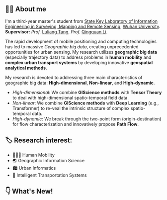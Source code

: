 ## :man_student: About me

I'm a third-year master's student from [State Key Laboratory of Information Engineering in Surveying, Mapping and Remote Sensing](http://www.lmars.whu.edu.cn/en), [Wuhan University](https://en.whu.edu.cn/). **Supervisor:** *Prof.* [Luliang Tang](http://jszy.whu.edu.cn/tangluliang),  *Prof.* [Qingquan Li](http://saup.szu.edu.cn/info/1091/1416.htm).<br>

  The rapid development of mobile positioning and computing technologies has led to massive *Geographic big data*, creating unprecedented opportunities for urban sensing. My research utilizes **geographic big data** (especially trajectory data) to address problems in **human mobility** and **complex urban transport systems** by developing innovative **geospatial analytical methods**.
  
  My research is devoted to addressing three main characteristics of geographic big data: **High-dimensional**, **Non-linear**, and **High-dynamic**.
  - *High-dimensional*: We combine **GIScience methods** with **Tensor Theory** to deal with high-dimensional spatio-temporal field data.
  - *Non-linear*: We combine **GIScience methods** with **Deep Learning** (e.g., Transformer) to re-veal the intrinsic structure of complex spatio-temporal data.
  - *High-dynamic*: We break through the two-point form (origin-destination) for flow characterization and innovatively propose **Path Flow**.

## :label: Research interest:
  * :people_holding_hands: Human Mobility
  * :earth_asia: Geographic Information Science
  * :cityscape: Urban Informatics
  * :taxi: Intelligent Transportation Systems

## :point_down: What's New!

